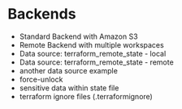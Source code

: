 # Backends

- Standard Backend with Amazon S3
- Remote Backend with multiple workspaces
- Data source: terraform_remote_state - local
- Data source: terraform_remote_state - remote
- another data source example
- force-unlock
- sensitive data within state file
- terraform ignore files (.terraformignore)